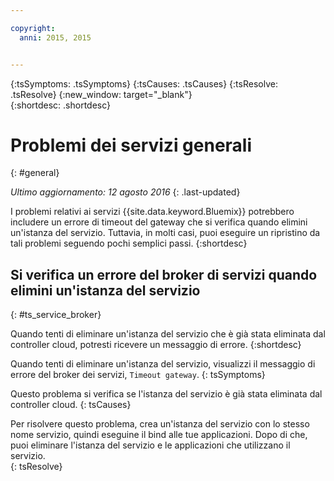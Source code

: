 ```yaml
---

copyright:
  anni: 2015, 2015


---
```



{:tsSymptoms: .tsSymptoms}
{:tsCauses: .tsCauses}
{:tsResolve: .tsResolve}
{:new_window: target="_blank"}  
{:shortdesc: .shortdesc}


# Problemi dei servizi generali
{: #general}

*Ultimo aggiornamento: 12 agosto 2016*
{: .last-updated}

I problemi relativi ai servizi {{site.data.keyword.Bluemix}}
potrebbero includere un errore di timeout del gateway che si verifica quando elimini
un'istanza del servizio. Tuttavia, in molti casi, puoi eseguire un ripristino da tali problemi seguendo pochi semplici passi.
{:shortdesc}

## Si verifica un errore del broker di servizi quando elimini un'istanza del servizio
{: #ts_service_broker}

Quando tenti di eliminare un'istanza del servizio che è già stata eliminata dal controller cloud,
potresti ricevere un messaggio di errore.
{:shortdesc}


Quando tenti di eliminare un'istanza del servizio, visualizzi
il messaggio di errore del broker dei servizi, `Timeout gateway`.
{: tsSymptoms}


Questo problema si verifica se
    l'istanza del servizio è già stata eliminata
dal controller cloud.
{: tsCauses}


Per
    risolvere questo problema, crea un'istanza del servizio con lo stesso
nome servizio, quindi eseguine il bind alle tue applicazioni. Dopo di che,
puoi eliminare l'istanza del servizio e le applicazioni che utilizzano
il servizio.   
{: tsResolve}
